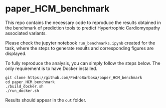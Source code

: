 # paper_HCM_benchmark
This repo contains the necessary code to reproduce the results obtained in the benchmark of prediction tools to predict Hypertrophic Cardiomyopathy associated variants.

Please check the jupyter notebook `run_benchmarks.ipynb` created for the task, where the steps to generate results and corresponding figures are displayed.

To fully reproduce the analysis, you can simply follow the steps below. The only requirement is to have Docker installed.

``` 
git clone https://github.com/PedroBarbosa/paper_HCM_benchmark
cd paper_HCM_benchmark
./build_docker.sh
./run_docker.sh
```

Results should appear in the `out` folder.
